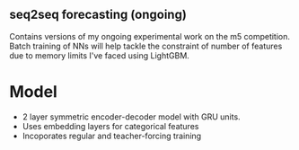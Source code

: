 ## seq2seq forecasting (ongoing)
Contains versions of my ongoing experimental work on the m5 competition. Batch training of NNs will help tackle the constraint of number of features due to 
memory limits I've faced using LightGBM. 

# Model 
* 2 layer symmetric encoder-decoder model with GRU units. 
* Uses embedding layers for categorical features
* Incoporates regular and teacher-forcing training
